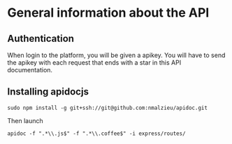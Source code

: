 # General information about the API

## Authentication

When login to the platform, you will be given a apikey.
You will have to send the apikey with each request that ends with a star in this API documentation.

## Installing apidocjs

    sudo npm install -g git+ssh://git@github.com:nmalzieu/apidoc.git

Then launch

    apidoc -f ".*\\.js$" -f ".*\\.coffee$" -i express/routes/

